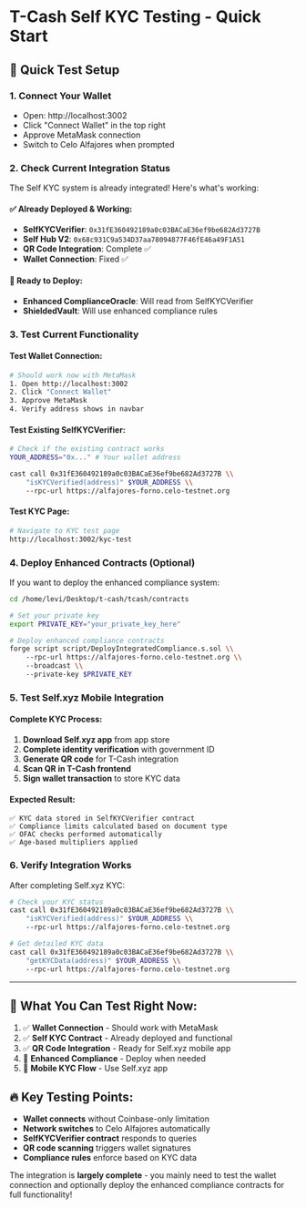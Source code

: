 # T-Cash Self KYC Testing - Quick Start

## 🚀 Quick Test Setup

### 1. **Connect Your Wallet**
- Open: http://localhost:3002
- Click "Connect Wallet" in the top right
- Approve MetaMask connection
- Switch to Celo Alfajores when prompted

### 2. **Check Current Integration Status**

The Self KYC system is already integrated! Here's what's working:

#### ✅ **Already Deployed & Working:**
- **SelfKYCVerifier**: `0x31fE360492189a0c03BACaE36ef9be682Ad3727B`
- **Self Hub V2**: `0x68c931C9a534D37aa78094877F46fE46a49F1A51`
- **QR Code Integration**: Complete ✅
- **Wallet Connection**: Fixed ✅

#### 🔄 **Ready to Deploy:**
- **Enhanced ComplianceOracle**: Will read from SelfKYCVerifier
- **ShieldedVault**: Will use enhanced compliance rules

### 3. **Test Current Functionality**

#### **Test Wallet Connection:**
```bash
# Should work now with MetaMask
1. Open http://localhost:3002
2. Click "Connect Wallet"
3. Approve MetaMask
4. Verify address shows in navbar
```

#### **Test Existing SelfKYCVerifier:**
```bash
# Check if the existing contract works
YOUR_ADDRESS="0x..." # Your wallet address

cast call 0x31fE360492189a0c03BACaE36ef9be682Ad3727B \\
    "isKYCVerified(address)" $YOUR_ADDRESS \\
    --rpc-url https://alfajores-forno.celo-testnet.org
```

#### **Test KYC Page:**
```bash
# Navigate to KYC test page
http://localhost:3002/kyc-test
```

### 4. **Deploy Enhanced Contracts (Optional)**

If you want to deploy the enhanced compliance system:

```bash
cd /home/levi/Desktop/t-cash/tcash/contracts

# Set your private key
export PRIVATE_KEY="your_private_key_here"

# Deploy enhanced compliance contracts
forge script script/DeployIntegratedCompliance.s.sol \\
    --rpc-url https://alfajores-forno.celo-testnet.org \\
    --broadcast \\
    --private-key $PRIVATE_KEY
```

### 5. **Test Self.xyz Mobile Integration**

#### **Complete KYC Process:**
1. **Download Self.xyz app** from app store
2. **Complete identity verification** with government ID
3. **Generate QR code** for T-Cash integration  
4. **Scan QR in T-Cash frontend**
5. **Sign wallet transaction** to store KYC data

#### **Expected Result:**
```
✅ KYC data stored in SelfKYCVerifier contract
✅ Compliance limits calculated based on document type
✅ OFAC checks performed automatically
✅ Age-based multipliers applied
```

### 6. **Verify Integration Works**

After completing Self.xyz KYC:

```bash
# Check your KYC status
cast call 0x31fE360492189a0c03BACaE36ef9be682Ad3727B \\
    "isKYCVerified(address)" $YOUR_ADDRESS \\
    --rpc-url https://alfajores-forno.celo-testnet.org

# Get detailed KYC data
cast call 0x31fE360492189a0c03BACaE36ef9be682Ad3727B \\
    "getKYCData(address)" $YOUR_ADDRESS \\
    --rpc-url https://alfajores-forno.celo-testnet.org
```

---

## 🎯 **What You Can Test Right Now:**

1. ✅ **Wallet Connection** - Should work with MetaMask
2. ✅ **Self KYC Contract** - Already deployed and functional  
3. ✅ **QR Code Integration** - Ready for Self.xyz mobile app
4. 🔄 **Enhanced Compliance** - Deploy when needed
5. 📱 **Mobile KYC Flow** - Use Self.xyz app

## 🔥 **Key Testing Points:**

- **Wallet connects** without Coinbase-only limitation
- **Network switches** to Celo Alfajores automatically  
- **SelfKYCVerifier contract** responds to queries
- **QR code scanning** triggers wallet signatures
- **Compliance rules** enforce based on KYC data

The integration is **largely complete** - you mainly need to test the wallet connection and optionally deploy the enhanced compliance contracts for full functionality!
